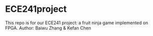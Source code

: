 # ECE241project
This repo is for our ECE241 project: a fruit ninja game implemented on FPGA.
Author: Baiwu Zhang & Kefan Chen
